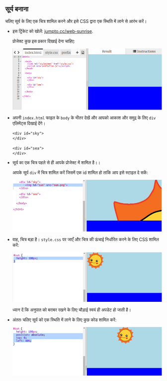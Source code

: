 ## सूर्य बनाना

चलिए सूर्य के लिए एक चित्र शामिल करने और इसे CSS द्वारा एक स्थिति में लाने से आरंभ करें।



+ इस ट्रिंकेट को खोलें: <a href="http://jumpto.cc/web-sunrise" target="_blank">jumpto.cc/web-sunrise</a>. 

    प्रोजेक्ट कुछ इस प्रकार दिखाई देना चाहिए:

	![screenshot](images/sunrise-starter.png)

+ अपनी `index.html` फाइल के `body` के भीतर देखें और आपको आकाश और समुद्र के लिए `div` एलिमेंट्स दिखाई देंगे।

    ```
    <div id="sky">
    </div>
    
    <div id="sea">
    </div>
    ```

+ सूर्य का एक चित्र पहले से ही आपके प्रोजेक्ट में शामिल है।। 

    आपके सूर्य `div` में चित्र शामिल करें जिसमें एक id शामिल हो ताकि आप इसे स्टाइल दे सकें:

    ![screenshot](images/sunrise-sun-image.png)

+ वाह, चित्र बड़ा है। `style.css` पर जाएँ और चित्र की ऊंचाई निर्धारित करने के लिए CSS शामिल करें:

    ![screenshot](images/sunrise-sun-height.png)

    ध्यान दें कि अनुपात को बराबर रखने के लिए चौड़ाई स्वयं ही अपडेट हो जाती है। 

+ अंततः चलिए सूर्य को एक स्थिति में लाने के लिए कुछ कोड शामिल करें:

    ![screenshot](images/sunrise-sun-position.png)




